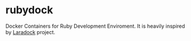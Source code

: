 # rubydock
Docker Containers for Ruby Development Enviroment. It is heavily inspired by
[Laradock](https://github.com/laradock/laradock) project.


